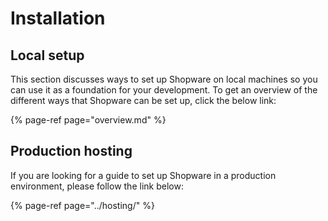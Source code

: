 # Installation

## Local setup

This section discusses ways to set up Shopware on local machines so you can use it as a foundation for your development. To get an overview of the different ways that Shopware can be set up, click the below link:

{% page-ref page="overview.md" %}

## Production hosting

If you are looking for a guide to set up Shopware in a production environment, please follow the link below:

{% page-ref page="../hosting/" %}
